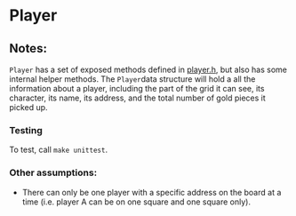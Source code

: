 # Player

## Notes:

`Player` has a set of exposed methods defined in [player.h](./player.h), but also has some internal helper methods. The `Player`data structure will hold a all the information about a player, including the part of the grid it can see, its character, its name, its address, and the total number of gold pieces it picked up. 

### Testing

To test, call `make unittest`.

### Other assumptions:
- There can only be one player with a specific address on the board at a time 
(i.e. player A can be on one square and one square only).
